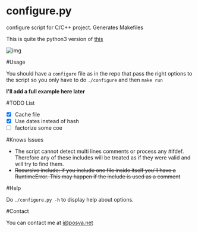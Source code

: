configure.py
============

configure script for C/C++ project. Generates Makefiles

This is quite the python3 version of [this](https://github.com/posva/configure-script)

![img](http://i.imgur.com/Z6Lmt6V.png)

#Usage

You should have a `configure` file as in the repo that pass the right options to the script so you only have to do
`./configure` and then `make run`

**I'll add a full example here later**

#TODO List
- [x] Cache file
- [x] Use dates instead of hash
- [ ] factorize some coe

#Knows Issues

* The script cannot detect multi lines comments or process any #ifdef. Therefore any of these includes will be treated as if they were valid and will try to find them.
* ~~Recursive include: if you include one file inside itself you'll have a RuntimeError. This may happen if the include is used as a comment~~

#Help

Do `./configure.py -h` to display help about options.

#Contact

You can contact me at i@posva.net
